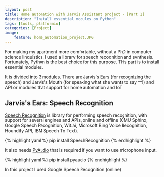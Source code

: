 ```yaml
---
layout: post
title: Home automation with Jarvis Assistant project - [Part 1]
description: "Install essential modules on Python"
tags: [tools, platformio]
categories: [Project]
image:
    feature: home_automation_project.JPG
---
```

For making my apartment more comfortable, without a PhD in computer science linguistics, I used a library for speech recognition and synthesis. Fortunately, Python is the best choice for this purpose. This part is to install essential modules.

It is divided into 3 modules. There are Jarvis's Ears (for recognizing the speech) and Jarvis's Mouth (for speaking what she wants to say ^^!) and API or modules that support for home automation and IoT

<!-- more -->

## Jarvis's Ears: Speech Recognition

[Speech Recognition](https://pypi.python.org/pypi/SpeechRecognition) is library for performing speech recognition, with support for several engines and APIs, online and offline (CMU Sphinx, Google Speech Recognition, Wit.ai, Microsoft Bing Voice Recognition, Houndify API, IBM Speech To Text).

{% highlight yaml %}
pip install SpeechRecognition
{% endhighlight %}

It also needs [PyAudio](http://people.csail.mit.edu/hubert/pyaudio/#downloads) that is required if you want to use microphone input.

{% highlight yaml %}
pip install pyaudio
{% endhighlight %}

In this project I used Google Speech Recognition (online)
